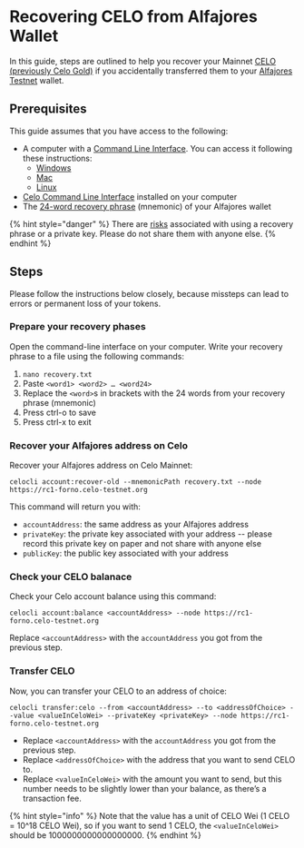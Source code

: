 # Recovering CELO from Alfajores Wallet

In this guide, steps are outlined to help you recover your Mainnet [CELO (previously Celo Gold)](../overview.md#background-and-key-concepts) if you accidentally transferred them to your [Alfajores Testnet](../getting-started/alfajores-testnet.md) wallet.

## Prerequisites

This guide assumes that you have access to the following:

- A computer with a [Command Line Interface](https://en.wikipedia.org/wiki/Command-line_interface). You can access it following these instructions:
    - [Windows](https://www.howtogeek.com/270810/how-to-quickly-launch-a-bash-shell-from-windows-10s-file-explorer/)
    - [Mac](https://macpaw.com/how-to/use-terminal-on-mac)
    - [Linux](https://askubuntu.com/questions/196212/how-do-you-open-a-command-line)
- [Celo Command Line Interface](../command-line-interface/introduction.md) installed on your computer
- The [24-word recovery phrase](https://kb.myetherwallet.com/en/security-and-privacy/what-is-a-mnemonic-phrase/) (mnemonic) of your Alfajores wallet

{% hint style="danger" %}
There are [risks](https://www.cryptomathic.com/news-events/blog/cryptographic-key-management-the-risks-and-mitigations) associated with using a recovery phrase or a private key. Please do not share them with anyone else.
{% endhint %}

## Steps

Please follow the instructions below closely, because missteps can lead to errors or permanent loss of your tokens.


### Prepare your recovery phases

Open the command-line interface on your computer. Write your recovery phrase to a file using the following commands:

1. `nano recovery.txt`
2. Paste `<word1> <word2> … <word24>`
3. Replace the `<word>`s in brackets with the 24 words from your recovery phrase (mnemonic)
4. Press ctrl-o to save
5. Press ctrl-x to exit

### Recover your Alfajores address on Celo

Recover your Alfajores address on Celo Mainnet:

```
celocli account:recover-old --mnemonicPath recovery.txt --node https://rc1-forno.celo-testnet.org
```

This command will return you with:

- `accountAddress`: the same address as your Alfajores address
- `privateKey`: the private key associated with your address -- please record this private key on paper and not share with anyone else
- `publicKey`: the public key associated with your address

### Check your CELO balanace

Check your Celo account balance using this command:

```
celocli account:balance <accountAddress> --node https://rc1-forno.celo-testnet.org
```

Replace `<accountAddress>` with the `accountAddress` you got from the previous step.

### Transfer CELO

Now, you can transfer your CELO to an address of choice:

```
celocli transfer:celo --from <accountAddress> --to <addressOfChoice> --value <valueInCeloWei> --privateKey <privateKey> --node https://rc1-forno.celo-testnet.org
```

- Replace `<accountAddress>` with the `accountAddress` you got from the previous step.
- Replace `<addressOfChoice>` with the address that you want to send CELO to.
- Replace `<valueInCeloWei>` with the amount you want to send, but this number needs to be slightly lower than your balance, as there’s a transaction fee.

{% hint style="info" %}
Note that the value has a unit of CELO Wei (1 CELO = 10^18 CELO Wei), so if you want to send 1 CELO, the `<valueInCeloWei>` should be 1000000000000000000.
{% endhint %}

